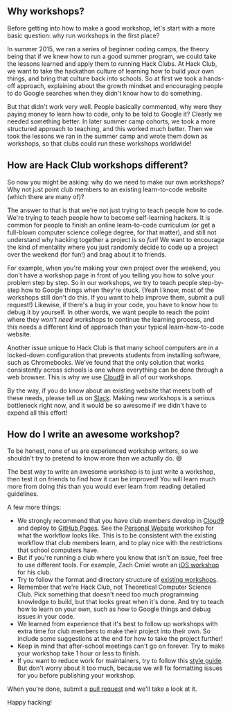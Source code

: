 ## Why workshops?

Before getting into how to make a good workshop, let's start with a more basic question: why run workshops in the first place?

In summer 2015, we ran a series of beginner coding camps, the theory being that if we knew how to run a good summer program, we could take the lessons learned and apply them to running Hack Clubs. At Hack Club, we want to take the hackathon culture of learning how to build your own things, and bring that culture back into schools. So at first we took a hands-off approach, explaining about the growth mindset and encouraging people to do Google searches when they didn't know how to do something.

But that didn't work very well. People basically commented, why were they paying money to learn how to code, only to be told to Google it? Clearly we needed something better. In later summer camp cohorts, we took a more structured approach to teaching, and this worked much better. Then we took the lessons we ran in the summer camp and wrote them down as workshops, so that clubs could run these workshops worldwide!

## How are Hack Club workshops different?

So now you might be asking: why do we need to make our own workshops? Why not just point club members to an existing learn-to-code website (which there are many of)?

The answer to that is that we're not just trying to teach people how to code. We're trying to teach people how to become self-learning hackers. It is common for people to finish an online learn-to-code curriculum (or get a full-blown computer science college degree, for that matter), and still not understand why hacking together a project is so *fun*! We want to encourage the kind of mentality where you just randomly decide to code up a project over the weekend (for fun!) and brag about it to friends.

For example, when you're making your own project over the weekend, you don't have a workshop page in front of you telling you how to solve your problem step by step. So in our workshops, we try to teach people step-by-step how to Google things when they're stuck. (Yeah I know, most of the workshops still don't do this. If you want to help improve them, submit a pull request!) Likewise, if there's a bug in your code, you have to know how to debug it by yourself. In other words, we want people to reach the point where they *won't need* workshops to continue the learning process, and this needs a different kind of approach than your typical learn-how-to-code website.

Another issue unique to Hack Club is that many school computers are in a locked-down configuration that prevents students from installing software, such as Chromebooks. We've found that the only solution that works consistently across schools is one where everything can be done through a web browser. This is why we use [Cloud9](https://c9.io) in all of our workshops.

By the way, if you do know about an existing website that meets both of these needs, please tell us on [Slack](https://starthackclub.slack.com/). Making new workshops is a serious bottleneck right now, and it would be so awesome if we didn't have to expend all this effort!

## How do I write an awesome workshop?

To be honest, none of us are experienced workshop writers, so we shouldn't try to pretend to know more than we actually do. :smile:

The best way to write an awesome workshop is to just write a workshop, then test it on friends to find how it can be improved! You will learn much more from doing this than you would ever learn from reading detailed guidelines.

A few more things:

- We strongly recommend that you have club members develop in [Cloud9](https://c9.io) and deploy to [GitHub Pages](https://pages.github.com). See the [Personal Website](https://github.com/hackclub/hackclub/blob/master/workshops/personal_website/README.md) workshop for what the workflow looks like. This is to be consistent with the existing workflow that club members learn, and to play nice with the restrictions that school computers have.
- But if you're running a club where you know that isn't an issue, feel free to use different tools. For example, Zach Cmiel wrote an [iOS workshop](https://github.com/hackclub/hackclub/blob/master/workshops/swiper/README.md) for his club.
- Try to follow the format and directory structure of [existing workshops](https://github.com/hackclub/hackclub/tree/master/workshops/).
- Remember that we're Hack Club, not Theoretical Computer Science Club. Pick something that doesn't need too much programming knowledge to build, but that looks great when it's done. And try to teach how to learn on your own, such as how to Google things and debug issues in your code.
- We learned from experience that it's best to follow up workshops with extra time for club members to make their project into their own. So include some suggestions at the end for how to take the project further!
- Keep in mind that after-school meetings can't go on forever. Try to make your workshop take 1 hour or less to finish.
- If you want to reduce work for maintainers, try to follow this [style guide](https://github.com/hackclub/hackclub/blob/master/GUIDELINES.md#styleguides). But don't worry about it too much, because we will fix formatting issues for you before publishing your workshop.

When you're done, submit a [pull request](https://github.com/hackclub/hackclub/pulls) and we'll take a look at it.

Happy hacking!
